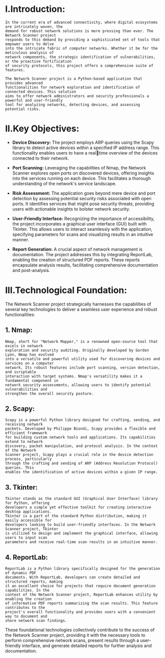 # I.Introduction:
    In the current era of advanced connectivity, where digital ecosystems are intricately woven, the 
    demand for robust network solutions is more pressing than ever. The Network Scanner project 
    responds to this demand by providing a sophisticated set of tools that empower users to delve 
    into the intricate fabric of computer networks. Whether it be for the meticulous analysis of 
    network components, the strategic identification of vulnerabilities, or the proactive fortification 
    of security protocols, this project offers a comprehensive suite of features.
    
    The Network Scanner project is a Python-based application that provides advanced 
    functionalities for network exploration and identification of connected devices. This solution 
    aims to offer network administrators and security professionals a powerful and user-friendly 
    tool for analyzing networks, detecting devices, and assessing potential risks.

# II.Key Objectives:

- **Device Discovery:** The project employs ARP queries using the Scapy library to detect active 
devices within a specified IP address range. This functionality enables users to have a realtime overview of the devices connected to their network.

- **Port Scanning:** Leveraging the capabilities of Nmap, the Network Scanner explores open 
ports on discovered devices, offering insights into the services running on each device. This 
facilitates a thorough understanding of the network's service landscape.

- **Risk Assessment:** The application goes beyond mere device and port detection by assessing 
potential security risks associated with open ports. It identifies services that might pose 
security threats, providing users with actionable insights to bolster network security.

- **User-Friendly Interface:** Recognizing the importance of accessibility, the project 
incorporates a graphical user interface (GUI) built with Tkinter. This allows users to interact 
seamlessly with the application, specifying parameters for scans and visualizing results in 
an intuitive manner.

- **Report Generation:** A crucial aspect of network management is documentation. The 
project addresses this by integrating ReportLab, enabling the creation of structured PDF 
reports. These reports encapsulate analysis results, facilitating comprehensive 
documentation and post-analysis.

# III.Technological Foundation:

The Network Scanner project strategically harnesses the capabilities of several key 
technologies to deliver a seamless user experience and robust functionalities:

## 1. Nmap:
    Nmap, short for "Network Mapper," is a renowned open-source tool that excels in network 
    exploration and security auditing. Originally developed by Gordon Lyon, Nmap has evolved 
    into a versatile and powerful utility used for discovering devices and services on a computer 
    network. Its robust features include port scanning, version detection, and scriptable 
    interaction with target systems. Nmap's versatility makes it a fundamental component in 
    network security assessments, allowing users to identify potential vulnerabilities and 
    strengthen the overall security posture.
  
## 2. Scapy:
    Scapy is a powerful Python library designed for crafting, sending, and receiving network 
    packets. Developed by Philippe Biondi, Scapy provides a flexible and efficient framework 
    for building custom network tools and applications. Its capabilities extend to network 
    discovery, packet manipulation, and protocol analysis. In the context of the Network 
    Scanner project, Scapy plays a crucial role in the device detection process, particularly 
    through the crafting and sending of ARP (Address Resolution Protocol) queries. This 
    enables the identification of active devices within a given IP range.

## 3. Tkinter:
    Tkinter stands as the standard GUI (Graphical User Interface) library for Python, offering 
    developers a simple yet effective toolkit for creating interactive desktop applications. 
    Tkinter is a part of the standard Python distribution, making it easily accessible for 
    developers looking to build user-friendly interfaces. In the Network Scanner project, Tkinter 
    is utilized to design and implement the graphical interface, allowing users to input scan 
    parameters and receive real-time scan results in an intuitive manner.

## 4. ReportLab:
    ReportLab is a Python library specifically designed for the generation of dynamic PDF 
    documents. With ReportLab, developers can create detailed and structured reports, making 
    it an excellent choice for projects that require document generation capabilities. In the 
    context of the Network Scanner project, ReportLab enhances utility by enabling the creation 
    of informative PDF reports summarizing the scan results. This feature contributes to the 
    project's overall functionality and provides users with a convenient way to document and 
    share network scan findings.

These foundational technologies collectively contribute to the success of the Network Scanner 
project, providing it with the necessary tools to perform comprehensive network scans, present 
results through a user-friendly interface, and generate detailed reports for further analysis and 
documentation.



